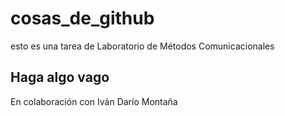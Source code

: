 # cosas_de_github
esto es una tarea de Laboratorio de Métodos Comunicacionales

## Haga algo vago
En colaboración con Iván Darío Montaña
